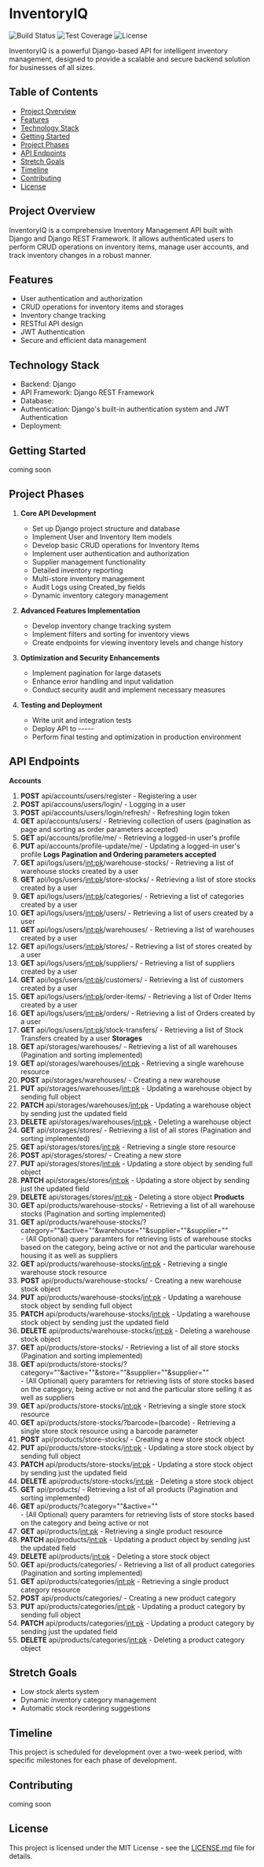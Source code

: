 # InventoryIQ

![Build Status](https://img.shields.io/badge/build-passing-brightgreen)
![Test Coverage](https://img.shields.io/badge/coverage-85%25-yellowgreen)
![License](https://img.shields.io/badge/license-MIT-blue)

InventoryIQ is a powerful Django-based API for intelligent inventory management, designed to provide a scalable and secure backend solution for businesses of all sizes.

## Table of Contents
- [Project Overview](#project-overview)
- [Features](#features)
- [Technology Stack](#technology-stack)
- [Getting Started](#getting-started)
- [Project Phases](#project-phases)
- [API Endpoints](#api-endpoints)
- [Stretch Goals](#stretch-goals)
- [Timeline](#timeline)
- [Contributing](#contributing)
- [License](#license)

## Project Overview

InventoryIQ is a comprehensive Inventory Management API built with Django and Django REST Framework. It allows authenticated users to perform CRUD operations on inventory items, manage user accounts, and track inventory changes in a robust manner.

## Features

- User authentication and authorization
- CRUD operations for inventory items and storages
- Inventory change tracking
- RESTful API design
- JWT Authentication
- Secure and efficient data management

## Technology Stack

- Backend: Django
- API Framework: Django REST Framework
- Database: 
- Authentication: Django's built-in authentication system and JWT Authentication
- Deployment: 

## Getting Started

coming soon
## Project Phases

1. **Core API Development**
   - Set up Django project structure and database
   - Implement User and Inventory Item models
   - Develop basic CRUD operations for Inventory Items
   - Implement user authentication and authorization
   - Supplier management functionality
   - Detailed inventory reporting
   - Multi-store inventory management
   - Audit Logs using Created_by fields 
   - Dynamic inventory category management


2. **Advanced Features Implementation**
   - Develop inventory change tracking system
   - Implement filters and sorting for inventory views
   - Create endpoints for viewing inventory levels and change history

3. **Optimization and Security Enhancements**
   - Implement pagination for large datasets
   - Enhance error handling and input validation
   - Conduct security audit and implement necessary measures

4. **Testing and Deployment**
   - Write unit and integration tests
   - Deploy API to -----
   - Perform final testing and optimization in production environment

## API Endpoints
**Accounts**
   1. **POST** api/accounts/users/register  - Registering a user
   2. **POST** api/accouns/users/login/  - Logging in a user
   3. **POST**    api/accounts/users/login/refresh/  - Refreshing login token
   4. **GET**     api/accounts/users/  - Retrieving collection of users (pagination as page and sorting as order parameters accepted)
   5. **GET**     api/accounts/profile/me/  - Retrieving a logged-in user's profile 
   6. **PUT**     api/accounts/profile-update/me/  - Updating a logged-in user's profile
**Logs** __Pagination and Ordering parameters accepted__
   7. **GET**     api/logs/users/<int:pk>/warehouse-stocks/ - Retrieving a list of warehouse stocks created by a user 
   8. **GET**     api/logs/users/<int:pk>/store-stocks/  - Retrieving a list of store stocks created by a user 
   9. **GET**     api/logs/users/<int:pk>/categories/  - Retrieving a list of categories created by a user 
  10. **GET**     api/logs/users/<int:pk>/users/  - Retrieving a list of users created by a user 
  11. **GET**     api/logs/users/<int:pk>/warehouses/  - Retrieving a list of warehouses created by a user 
  12. **GET**     api/logs/users/<int:pk>/stores/  - Retrieving a list of stores created by a user
  13. **GET**     api/logs/users/<int:pk>/suppliers/  - Retrieving a list of suppliers created by a user
  14. **GET**     api/logs/users/<int:pk>/customers/  - Retrieving a list of customers created by a user
  15. **GET**     api/logs/users/<int:pk>/order-items/  - Retrieving a list of Order Items created by a user
  16. **GET**     api/logs/users/<int:pk>/orders/  - Retrieving a list of Orders created by a user
  17. **GET**     api/logs/users/<int:pk>/stock-transfers/  - Retrieving a list of Stock Transfers created by a user
**Storages**
  18. **GET**     api/storages/warehouses/  - Retrieving a list of all warehouses (Pagination and sorting implemented)
  19. **GET**     api/storages/warehouses/<int:pk>  - Retrieving a single warehouse resource
  20. **POST**    api/storages/warehouses/  - Creating a new warehouse
  21. **PUT**     api/storages/warehouses/<int:pk>  - Updating a warehouse object by sending full object
  22. **PATCH**   api/storages/warehouses/<int:pk>  - Updating a warehouse object by sending just the updated field
  23. **DELETE**  api/storages/warehouses/<int:pk>  - Deleting a warehouse object
  24. **GET**     api/storages/stores/  - Retrieving a list of all stores (Pagination and sorting implemented)
  25. **GET**     api/storages/stores/<int:pk>  - Retrieving a single store resource
  26. **POST**    api/storages/stores/  - Creating a new store
  27. **PUT**     api/storages/stores/<int:pk>  - Updating a store object by sending full object
  28. **PATCH**   api/storages/stores/<int:pk>  - Updating a store object by sending just the updated field
  29. **DELETE**  api/storages/stores/<int:pk>  - Deleting a store object
**Products**
  30. **GET**     api/products/warehouse-stocks/  - Retrieving a list of all warehouse stocks (Pagination and sorting implemented)
  31. **GET**     api/products/warehouse-stocks/?category=""&active=""&warehouse=""&supplier=""&supplier=""  
                  - (All Optional) query paramters for retrieving lists of 
                  warehouse stocks based on the category, being active or not and the particular warehouse housing it as well as suppliers 
  32. **GET**     api/products/warehouse-stocks/<int:pk>  - Retrieving a single warehouse stock resource
  33. **POST**    api/products/warehouse-stocks/  - Creating a new warehouse stock object
  34. **PUT**     api/products/warehouse-stocks/<int:pk>  -  Updating a warehouse stock object by sending full object
  35. **PATCH**   api/products/warehouse-stocks/<int:pk>  -  Updating a warehouse stock object by sending just the updated field
  36. **DELETE**  api/products/warehouse-stocks/<int:pk>  -  Deleting a warehouse stock object
  37. **GET**     api/products/store-stocks/  - Retrieving a list of all store stocks (Pagination and sorting implemented)
  38. **GET**     api/products/store-stocks/?category=""&active=""&store=""&supplier=""&supplier=""  
                  - (All Optional) query paramters for retrieving lists of 
                  store stocks based on the category, being active or not and the particular store selling it as well as suppliers 
  38. **GET**     api/products/store-stocks/<int:pk>  - Retrieving a single store stock resource
  39. **GET**     api/products/store-stocks/?barcode=(barcode)  - Retrieving a single store stock resource using a barcode parameter
  40. **POST**    api/products/store-stocks/  - Creating a new store stock object
  41. **PUT**     api/products/store-stocks/<int:pk>  -  Updating a store stock object by sending full object
  42. **PATCH**   api/products/store-stocks/<int:pk>  -  Updating a store stock object by sending just the updated field
  43. **DELETE**  api/products/store-stocks/<int:pk>  -  Deleting a store stock object
  44. **GET**     api/products/  - Retrieving a list of all products (Pagination and sorting implemented)
  45. **GET**     api/products/?category=""&active=""  
                  - (All Optional) query paramters for retrieving lists of 
                  store stocks based on the category and being active or not 
  46. **GET**     api/products/<int:pk>  - Retrieving a single product resource
  47. **PATCH**   api/products/<int:pk>  -  Updating a product object by sending just the updated field
  48. **DELETE**  api/products/<int:pk>  -  Deleting a store stock object
  49. **GET**     api/products/categories/  - Retrieving a list of all product categories (Pagination and sorting implemented)
  50. **GET**     api/products/categories/<int:pk>  - Retrieving a single product category resource
  51. **POST**    api/products/categories/  - Creating a new product category
  52. **PUT**     api/products/categories/<int:pk>  - Updating a product category by sending full object
  53. **PATCH**   api/products/categories/<int:pk>  - Updating a product category by sending just the updated field
  54. **DELETE**  api/products/categories/<int:pk>  - Deleting a product category object  

## Stretch Goals

- Low stock alerts system 
- Dynamic inventory category management
- Automatic stock reordering suggestions


## Timeline

This project is scheduled for development over a two-week period, with specific milestones for each phase of development.

## Contributing

coming soon
## License

This project is licensed under the MIT License - see the [LICENSE.md](LICENSE.md) file for details.
